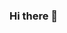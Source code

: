 ### Hi there 👋

<!--
**almeizaarvinm/almeizaarvinm** is a ✨ _special_ ✨ repository because its `README.md` (this file) appears on your GitHub profile.

Here are some ideas to get you started:
My name is Arvin. I'm currently pursuing informatics bachelor degree at Bandung Institute of Technology since 2019. I have a high curiosity about software engineering (web app, mobile) and big data.
